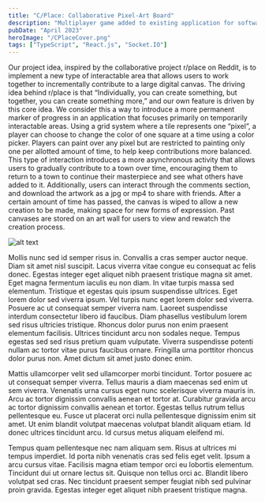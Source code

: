 ```yaml
---
title: "C/Place: Collaborative Pixel-Art Board"
description: "Multiplayer game added to existing application for software engineering class final project"
pubDate: "April 2023"
heroImage: "/CPlaceCover.png"
tags: ["TypeScript", "React.js", "Socket.IO"]
---
```


Our project idea, inspired by the collaborative project r/place on Reddit, is to implement a new type of interactable area that allows users to work together to incrementally contribute to a large digital canvas. The driving idea behind r/place is that “Individually, you can create something, but together, you can create something more,” and our own feature is driven by this core idea. We consider this a way to introduce a more permanent marker of progress in an application that focuses primarily on temporarily interactable areas. Using a grid system where a tile represents one “pixel”, a player can choose to change the color of one square at a time using a color picker. Players can paint over any pixel but are restricted to painting only one per allotted amount of time, to help keep contributions more balanced. This type of interaction introduces a more asynchronous activity that allows users to gradually contribute to a town over time, encouraging them to return to a town to continue their masterpiece and see what others have added to it. Additionally, users can interact through the comments section, and download the artwork as a jpg or mp4 to share with friends. After a certain amount of time has passed, the canvas is wiped to allow a new creation to be made, making space for new forms of expression. Past canvases are stored on an art wall for users to view and rewatch the creation process.

![alt text](/CPlaceCover.png)

Mollis nunc sed id semper risus in. Convallis a cras semper auctor neque. Diam
sit amet nisl suscipit. Lacus viverra vitae congue eu consequat ac felis donec.
Egestas integer eget aliquet nibh praesent tristique magna sit amet. Eget magna
fermentum iaculis eu non diam. In vitae turpis massa sed elementum. Tristique et
egestas quis ipsum suspendisse ultrices. Eget lorem dolor sed viverra ipsum. Vel
turpis nunc eget lorem dolor sed viverra. Posuere ac ut consequat semper viverra
nam. Laoreet suspendisse interdum consectetur libero id faucibus. Diam phasellus
vestibulum lorem sed risus ultricies tristique. Rhoncus dolor purus non enim
praesent elementum facilisis. Ultrices tincidunt arcu non sodales neque. Tempus
egestas sed sed risus pretium quam vulputate. Viverra suspendisse potenti nullam
ac tortor vitae purus faucibus ornare. Fringilla urna porttitor rhoncus dolor
purus non. Amet dictum sit amet justo donec enim.

Mattis ullamcorper velit sed ullamcorper morbi tincidunt. Tortor posuere ac ut
consequat semper viverra. Tellus mauris a diam maecenas sed enim ut sem viverra.
Venenatis urna cursus eget nunc scelerisque viverra mauris in. Arcu ac tortor
dignissim convallis aenean et tortor at. Curabitur gravida arcu ac tortor
dignissim convallis aenean et tortor. Egestas tellus rutrum tellus pellentesque
eu. Fusce ut placerat orci nulla pellentesque dignissim enim sit amet. Ut enim
blandit volutpat maecenas volutpat blandit aliquam etiam. Id donec ultrices
tincidunt arcu. Id cursus metus aliquam eleifend mi.

Tempus quam pellentesque nec nam aliquam sem. Risus at ultrices mi tempus
imperdiet. Id porta nibh venenatis cras sed felis eget velit. Ipsum a arcu
cursus vitae. Facilisis magna etiam tempor orci eu lobortis elementum. Tincidunt
dui ut ornare lectus sit. Quisque non tellus orci ac. Blandit libero volutpat
sed cras. Nec tincidunt praesent semper feugiat nibh sed pulvinar proin gravida.
Egestas integer eget aliquet nibh praesent tristique magna.
